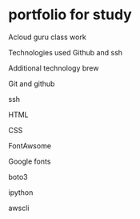 # portfolio for study  
Acloud guru class work

Technologies used Github and ssh

Additional technology  brew

Git and github

ssh

HTML

CSS

FontAwsome

Google fonts

boto3

ipython

awscli

